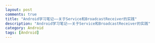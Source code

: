 ```yaml
---
layout: post
comments: true
title: "Android学习笔记——关于Service和BroadcastReceiver的实践"
description: "Android学习笔记——关于Service和BroadcastReceiver的实践"
category: Android
tags: [Android]
---
```


